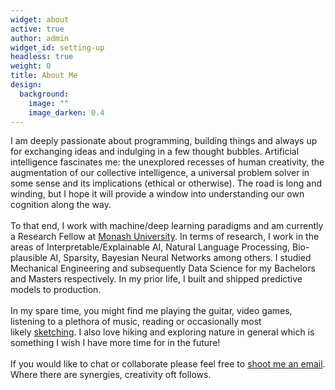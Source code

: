 ```yaml
---
widget: about
active: true
author: admin
widget_id: setting-up
headless: true
weight: 0
title: About Me
design:
  background:
    image: ""
    image_darken: 0.4
---
```

I am deeply passionate about programming, building things and always up for exchanging ideas and indulging in a few thought bubbles. Artificial intelligence fascinates me: the unexplored recesses of human creativity, the augmentation of our collective intelligence, a universal problem solver in some sense and its implications (ethical or otherwise). The road is long and winding, but I hope it will provide a window into understanding our own cognition along the way.\
\
To that end, I work with machine/deep learning paradigms and am currently a Research Fellow at [Monash University](https://research.monash.edu/en/persons/satya-borgohain). In terms of research, I work in the areas of Interpretable/Explainable AI, Natural Language Processing, Bio-plausible AI, Sparsity, Bayesian Neural Networks among others. I studied Mechanical Engineering and subsequently Data Science for my Bachelors and Masters respectively. In my prior life, I built and shipped predictive models to production.\
\
In my spare time, you might find me playing the guitar, video games, listening to a plethora of music, reading or occasionally most likely [sketching](https://www.satyaborg.com/artworks). I also love hiking and exploring nature in general which is something I wish I have more time for in the future!\
\
If you would like to chat or collaborate please feel free to [shoot me an email](mailto:satya.borg@gmail.com). Where there are synergies, creativity oft follows.